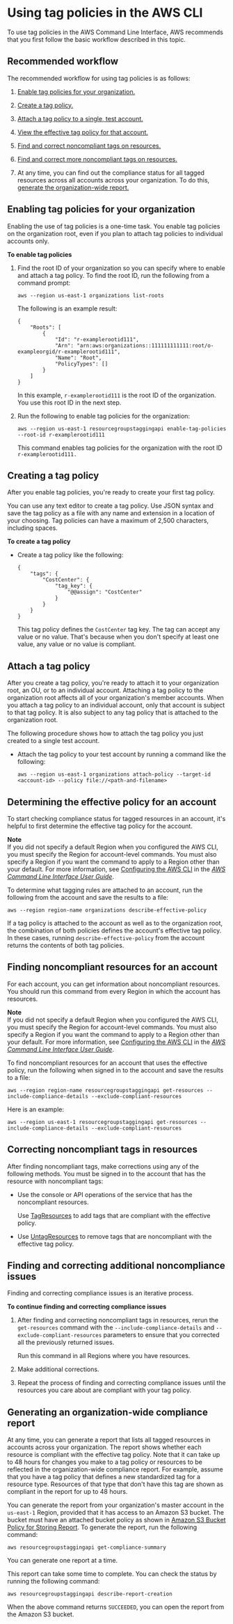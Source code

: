 # Using tag policies in the AWS CLI<a name="tag-policy-cli"></a>

To use tag policies in the AWS Command Line Interface, AWS recommends that you first follow the basic workflow described in this topic\. 

## Recommended workflow<a name="tag-policy-recommended-workflow-cli"></a>

The recommended workflow for using tag policies is as follows:

1. [Enable tag policies for your organization\.](#tag-policy-enable-cli)

1. [Create a tag policy\.](#tag-policy-create-first-cli)

1. [Attach a tag policy to a single, test account\.](#tag-policy-attach-first-cli)

1. [View the effective tag policy for that account\.](#tag-policy-get-effective-cli)

1. [Find and correct noncompliant tags on resources\.](#tag-policy-find-noncompliant-cli)

1. [Find and correct more noncompliant tags on resources\.](#tag-policy-repeat-cli)

1. At any time, you can find out the compliance status for all tagged resources across all accounts across your organization\. To do this, [generate the organization\-wide report\.](#generate-org-wide-report-cli)

## Enabling tag policies for your organization<a name="tag-policy-enable-cli"></a>

Enabling the use of tag policies is a one\-time task\. You enable tag policies on the organization root, even if you plan to attach tag policies to individual accounts only\. 

**To enable tag policies**

1. Find the root ID of your organization so you can specify where to enable and attach a tag policy\. To find the root ID, run the following from a command prompt:

   ```
   aws --region us-east-1 organizations list-roots 
   ```

   The following is an example result:

   ```
   {
       "Roots": [
           {
               "Id": "r-examplerootid111",
               "Arn": "arn:aws:organizations::111111111111:root/o-exampleorgid/r-examplerootid111",
               "Name": "Root",
               "PolicyTypes": []
           }
       ]
   }
   ```

   In this example, `r-examplerootid111` is the root ID of the organization\. You use this root ID in the next step\.

1. Run the following to enable tag policies for the organization:

   ```
   aws --region us-east-1 resourcegroupstaggingapi enable-tag-policies --root-id r-examplerootid111
   ```

   This command enables tag policies for the organization with the root ID `r-examplerootid111.` 

## Creating a tag policy<a name="tag-policy-create-first-cli"></a>

After you enable tag policies, you're ready to create your first tag policy\. 

You can use any text editor to create a tag policy\. Use JSON syntax and save the tag policy as a file with any name and extension in a location of your choosing\. Tag policies can have a maximum of 2,500 characters, including spaces\. 

**To create a tag policy**
+ Create a tag policy like the following:

  ```
  {
      "tags": {
          "CostCenter": {
              "tag_key": {
                  "@@assign": "CostCenter"
              }
          }
      }
  }
  ```

  This tag policy defines the `CostCenter` tag key\. The tag can accept any value or no value\. That's because when you don't specify at least one value, any value or no value is compliant\. 

## Attach a tag policy<a name="tag-policy-attach-first-cli"></a>

After you create a tag policy, you're ready to attach it to your organization root, an OU, or to an individual account\. Attaching a tag policy to the organization root affects all of your organization's member accounts\. When you attach a tag policy to an individual account, only that account is subject to that tag policy\. It is also subject to any tag policy that is attached to the organization root\.

The following procedure shows how to attach the tag policy you just created to a single test account\.
+ Attach the tag policy to your test account by running a command like the following:

  ```
  aws --region us-east-1 organizations attach-policy --target-id <account-id> --policy file://<path-and-filename>
  ```

## Determining the effective policy for an account<a name="tag-policy-get-effective-cli"></a>

To start checking compliance status for tagged resources in an account, it's helpful to first determine the effective tag policy for the account\.

**Note**  
If you did not specify a default Region when you configured the AWS CLI, you must specify the Region for account\-level commands\. You must also specify a Region if you want the command to apply to a Region other than your default\. For more information, see [Configuring the AWS CLI](https://docs.aws.amazon.com/cli/latest/userguide/cli-chap-getting-started.html) in the *[AWS Command Line Interface User Guide](https://docs.aws.amazon.com/cli/latest/userguide/)*\.

To determine what tagging rules are attached to an account, run the following from the account and save the results to a file:

```
aws --region region-name organizations describe-effective-policy
```

If a tag policy is attached to the account as well as to the organization root, the combination of both policies defines the account's effective tag policy\. In these cases, running `describe-effective-policy` from the account returns the contents of both tag policies\. 

## Finding noncompliant resources for an account<a name="tag-policy-find-noncompliant-cli"></a>

For each account, you can get information about noncompliant resources\. You should run this command from every Region in which the account has resources\.

**Note**  
If you did not specify a default Region when you configured the AWS CLI, you must specify the Region for account\-level commands\. You must also specify a Region if you want the command to apply to a Region other than your default\. For more information, see [Configuring the AWS CLI](https://docs.aws.amazon.com/cli/latest/userguide/cli-chap-getting-started.html) in the *[AWS Command Line Interface User Guide](https://docs.aws.amazon.com/cli/latest/userguide/)*\.

To find noncompliant resources for an account that uses the effective policy, run the following when signed in to the account and save the results to a file:

```
aws --region region-name resourcegroupstaggingapi get-resources --include-compliance-details --exclude-compliant-resources
```

Here is an example:

```
aws --region us-east-1 resourcegroupstaggingapi get-resources --include-compliance-details --exclude-compliant-resources
```

## Correcting noncompliant tags in resources<a name="tag-policy-corrections-cli"></a>

After finding noncompliant tags, make corrections using any of the following methods\. You must be signed in to the account that has the resource with noncompliant tags:
+ Use the console or API operations of the service that has the noncompliant resources\.

  Use [TagResources](https://docs.aws.amazon.com/resourcegroupstagging/latest/APIReference/API_TagResources.html) to add tags that are compliant with the effective policy\.
+ Use [UntagResources](https://docs.aws.amazon.com/resourcegroupstagging/latest/APIReference/API_UntagResources.html) to remove tags that are noncompliant with the effective tag policy\.

## Finding and correcting additional noncompliance issues<a name="tag-policy-repeat-cli"></a>

Finding and correcting compliance issues is an iterative process\. 

**To continue finding and correcting compliance issues**

1. After finding and correcting noncompliant tags in resources, rerun the `get-resources` command with the `--include-compliance-details` and `--exclude-compliant-resources` parameters to ensure that you corrected all the previously returned issues\.

   Run this command in all Regions where you have resources\. 

1. Make additional corrections\.

1. Repeat the process of finding and correcting compliance issues until the resources you care about are compliant with your tag policy\.

## Generating an organization\-wide compliance report<a name="generate-org-wide-report-cli"></a>

At any time, you can generate a report that lists all tagged resources in accounts across your organization\. The report shows whether each resource is compliant with the effective tag policy\. Note that it can take up to 48 hours for changes you make to a tag policy or resources to be reflected in the organization\-wide compliance report\. For example, assume that you have a tag policy that defines a new standardized tag for a resource type\. Resources of that type that don't have this tag are shown as compliant in the report for up to 48 hours\. 

You can generate the report from your organization's master account in the `us-east-1` Region, provided that it has access to an Amazon S3 bucket\. The bucket must have an attached bucket policy as shown in [Amazon S3 Bucket Policy for Storing Report](https://docs.aws.amazon.com/ARG/latest/userguide/tag-policies-prereqs.html#bucket-policy)\. To generate the report, run the following command:

```
aws resourcegroupstaggingapi get-compliance-summary
```

You can generate one report at a time\. 

This report can take some time to complete\. You can check the status by running the following command:

```
aws resourcegroupstaggingapi describe-report-creation
```

When the above command returns `SUCCEEDED`, you can open the report from the Amazon S3 bucket\. 